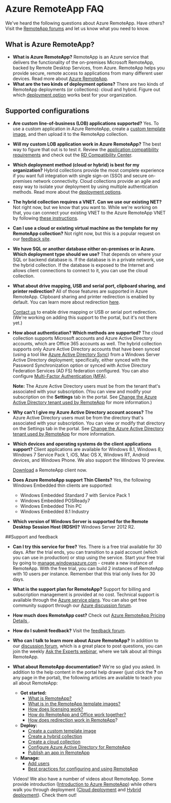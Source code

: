<properties 
	pageTitle="Azure RemoteApp FAQ" 
	description="Frequently asked questions about Azure RemoteApp." 
	services="remoteapp" 
	documentationCenter="" 
	authors="lizap" 
	manager="mbaldwin" 
	editor=""/>

<tags 
	ms.service="remoteapp" 
	ms.workload="compute" 
	ms.tgt_pltfrm="na" 
	ms.devlang="na" 
	ms.topic="article" 
	ms.date="03/02/2015" 
	ms.author="elizapo"/>

# Azure RemoteApp FAQ
We've heard the following questions about Azure RemoteApp. Have others? Visit the [RemoteApp forums](https://social.msdn.microsoft.com/Forums/azure/en-US/home?forum=AzureRemoteApp) and let us know what you need to know.

## What is Azure RemoteApp? ##


- **What is Azure RemoteApp?** RemoteApp is an Azure service that delivers the functionality of the on-premises Microsoft RemoteApp, backed by Remote Desktop Services, from Azure. RemoteApp helps you provide secure, remote access to applications from many different user devices. Read more  about [Azure RemoteApp](../remoteapp-whatis/).
- **What are the two kinds of deployment options?** There are two kinds of RemoteApp deployments (or collections): cloud and hybrid. Figure out which [deployment option](../remoteapp-whatis/) works best for your organization.

## Supported configurations ##


- **Are custom line-of-business (LOB) applications supported?** Yes. To use a custom application in Azure RemoteApp, create a [custom template image](../remoteapp-create-custom-image/), and then upload it to the RemoteApp collection.
- **Will my custom LOB application work in Azure RemoteApp?** The best way to figure that out is to test it. Review the [application compatibility requirements](http://www.microsoft.com/download/details.aspx?id=18704) and check out the [RD Compatibility Center](http://www.rdcompatibility.com/compatibility/default.aspx).
- **Which deployment method (cloud or hybrid) is best for my organization?** Hybrid collections provide the most complete experience if you want full integration with single sign-on (SSO) and secure on-premises network connectivity. Cloud collections provide an agile and easy way to isolate your deployment by using multiple authentication methods. Read more about the [deployment options](../remoteapp-whatis/).
- **The hybrid collection requires a VNET. Can we use our existing NET?** Not right now, but we know that you want to. While we're working on that, you can connect your existing VNET to the Azure RemoteApp VNET by following [these instructions](http://blogs.msdn.com/b/rds/archive/2014/07/21/how-to-link-azure-remoteapp-to-an-existing-vnet.aspx).
- **Can I use a cloud or existing virtual machine as the template for my RemoteApp collection?** Not right now, but this is a popular request on our [feedback site](http://feedback.azure.com/forums/247748-azure-remoteapp/suggestions/5923679-allow-creation-of-custom-hybrid-image-completely-w).
- **We have SQL or another database either on-premises or in Azure. Which deployment type should we use?** That depends on where your SQL or backend database is. If the database is in a private network, use the hybrid collection. If the database is exposed to the Internet and allows client connections to connect to it, you can use the cloud collection.
- **What about drive mapping, USB and serial port, clipboard sharing, and printer redirection?** All of those features are supported in Azure RemoteApp. Clipboard sharing and printer redirection is enabled by default. You can learn more about redirection [here](../remoteapp-redirection/). 


	[Contact us](mailto:remoteappforum@microsoft.com?subject=Azure%20RemoteApp%20enable%20Redirection%20request) to enable drive mapping or USB or serial port redirection. (We're working on adding this support to the portal, but it's not there yet.)
- **How about authentication? Which methods are supported?** The cloud collection supports Microsoft accounts and Azure Active Directory accounts, which are Office 365 accounts as well. The hybrid collection supports only Azure Active Directory accounts that have been synced (using a tool like [Azure Active Directory Sync](http://blogs.technet.com/b/ad/archive/2014/09/16/azure-active-directory-sync-is-now-ga.aspx)) from a Windows Server Active Directory deployment; specifically, either synced with the Password Synchronization option or synced with Active Directory Federation Services (AD FS) federation configured. You can also configure [Multi-Factor Authentication (MFA)](../../services/multi-factor-authentication/).

	**Note:** The Azure Active Directory users must be from the tenant that's associated with your subscription. (You can view and modify your subscription on the **Settings** tab in the portal. See [Change the Azure Active Directory tenant used by RemoteApp](../remoteapp-changetenant) for more information.)

- **Why can't I give my Azure Active Directory account access?** The Azure Active Directory users must be from the directory that's associated with your subscription. You can view or modify that directory on the Settings tab in the portal. See [Change the Azure Active Directory tenant used by RemoteApp](../remoteapp-changetenant) for more information.
- **Which devices and operating systems do the client applications support?** Client applications are available for Windows 8.1, Windows 8, Windows 7 Service Pack 1, iOS, Mac OS X, Windows RT, Android devices, and Windows Phone. We also support the Windows 10 preview.
 
	[Download](https://www.remoteapp.windowsazure.com/ClientDownload/AllClients.aspx) a RemoteApp client now.
- **Does Azure RemoteApp support Thin Clients?** Yes, the following Windows Embedded thin clients are supported:
	- Windows Embedded Standard 7 with Service Pack 1
	- Windows Embedded POSReady7 
	- Windows Embedded Thin PC 
	- Windows Embedded 8.1 Industry

- **Which version of Windows Server is supported for the Remote Desktop Session Host (RDSH)?** Windows Server 2012 R2.

##Support and feedback

- **Can I try this service for free?** Yes. There is a free trial available for 30 days. After the trial ends, you can transition to a paid account (which you can use in production) or stop using the service. Start your free trial by going to [manage.windowsazure.com](http://manage.windowsazure.com) - create a new instance of RemoteApp. With the free trial, you can build 2 instances of RemoteApp with 10 users per instance. Remember that this trial only lives for 30 days.
- **What is the support plan for RemoteApp?** Support for billing and subscription management is provided at no cost. Technical support is available through the [Azure service plans](../../support/plans/). You can also get free community support through our [Azure discussion forum](http://social.msdn.microsoft.com/Forums/windowsazure/en-US/home?forum=AzureRemoteApp). 
- **How much does RemoteApp cost?** Check out [Azure RemoteApp Pricing Details ](../../pricing/details/remoteapp/).
- **How do I submit feedback?** Visit the [feedback forum](http://feedback.azure.com/forums/247748-azure-remoteapp).
- **Who can I talk to learn more about Azure RemoteApp?** In addition to our [discussion forum](http://social.msdn.microsoft.com/Forums/windowsazure/en-US/home?forum=AzureRemoteApp), which is a great place to post questions, you can join the weekly [Ask the Experts webinar](https://azureinfo.microsoft.com/US-Azure-WBNR-FY15-11Nov-AzureRemoteAppAskTheExperts-Registration-Page.html), where we talk about all things RemoteApp.
- **What about RemoteApp documentation?** We're so glad you asked. In addition to the help content in the portal help drawer (just click the **?** on any page in the portal), the following articles are available to teach you all about RemoteApp:
	- **Get started:**
		- [What is RemoteApp?](../remoteapp-whatis/)
		- [What is in the RemoteApp template images?](../remoteapp-images/)
		- [How does licensing work?](../remoteapp-licensing/)
		- [How do RemoteApp and Office work together?](../remoteapp-o365/)
		- [How does redirection work in RemoteApp](../remoteapp-redirection/)?
	- **Deploy:**
		- [Create a custom template image](../remoteapp-create-custom-image/)
		- [Create a hybrid collection](../remoteapp-create-hybrid-deployment/)
		- [Create a cloud collection](../remoteapp-create-cloud-deployment/)
		- [Configure Azure Active Directory for RemoteApp](../remoteapp-ad/)
		- [Publish an app in RemoteApp](../remoteapp-publish/)
	- **Manage:**
		- [Add users](../remoteapp-user/)
		- [Best practices for configuring and using RemoteApp](../remoteapp-bestpractices/)	

	Videos! We also have a number of videos about RemoteApp. Some provide introduction ([Introduction to Azure RemoteApp](http://azure.microsoft.com/documentation/videos/cloud-cover-ep-150-azure-remote-app-with-thomas-willingham-and-nihar-namjoshi/)) while others walk you through deployment ([Cloud deployment](https://www.youtube.com/watch?v=3NAv2iwZtGc&feature=youtu.be) and [Hybrid deployment](https://www.youtube.com/watch?v=GCIMxPUvg0c&feature=youtu.be)). Check them out!

